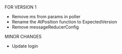 FOR VERSION 1
- Remove ms from params in poller
- Rename the AtPosition function to ExpectedVersion
- Remove messageReducerConfig

MINOR CHANGES
- Update login
